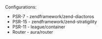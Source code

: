 Configurations:

- PSR-7 - zendframework/zend-diactoros
- PSR-15 - zendframework/zend-stratigility
- PSR-11 - league/container
- Router - aura/router